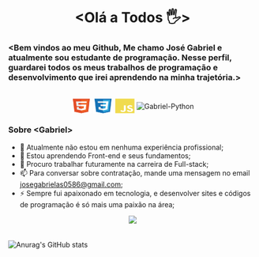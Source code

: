 <h1 align="center">
  &lt;Olá a Todos 🖐️&gt;
</h1>

### &lt;Bem vindos ao meu Github, Me chamo José Gabriel e atualmente sou estudante de programação. Nesse perfil, guardarei todos os meus trabalhos de programação e desenvolvimento      que irei aprendendo na minha trajetória.&gt;

<div style="display: inline_block" align="center"><br>
  <img align="center" alt="Gabriel-HTML" height="30" width="40" src="https://raw.githubusercontent.com/devicons/devicon/master/icons/html5/html5-original.svg">
  <img align="center" alt="Gabriel-CSS" height="30" width="40" src="https://raw.githubusercontent.com/devicons/devicon/master/icons/css3/css3-original.svg">
  <img align="center" alt="Gabriel-Js" height="30" width="40" src="https://raw.githubusercontent.com/devicons/devicon/master/icons/javascript/javascript-plain.svg">
  <img align="center" alt="Gabriel-Python" height="35" width="35" src="https://img.icons8.com/?size=100&id=l75OEUJkPAk4&format=png&color=000000">
</div>

### Sobre &lt;Gabriel&gt;<br>
- 🔭 Atualmente não estou em nenhuma experiência profissional;
- 🌱 Estou aprendendo Front-end e seus fundamentos;
- 👯 Procuro trabalhar futuramente na carreira de Full-stack;
- 📫 Para conversar sobre contratação, mande uma mensagem no email josegabrielas0586@gmail.com;
- ⚡ Sempre fui apaixonado em tecnologia, e desenvolver sites e códigos de programação é só mais uma paixão na área;<br>



<div align="center">
  <a href="https://www.linkedin.com/in/joségabrielalmeida/" target="_blank"><img src="https://img.shields.io/badge/-LinkedIn-%230077B5?style=for-the-badge&logo=linkedin&logoColor=white" target="_blank"></a>
</div>
<br>

![Anurag's GitHub stats](https://github-readme-stats.vercel.app/api?username=zielisgabriel&show_icons=true&theme=tokyonight)
